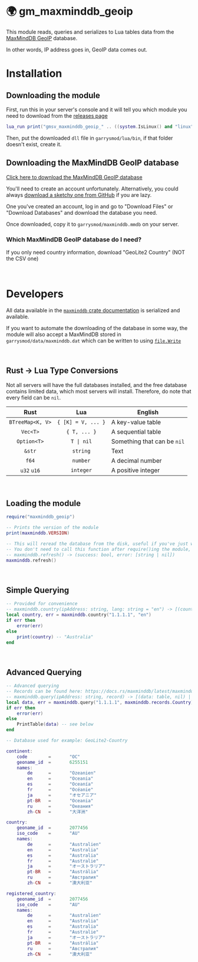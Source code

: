 # 🌍 gm_maxminddb_geoip

This module reads, queries and serializes to Lua tables data from the [MaxMindDB GeoIP](https://www.maxmind.com/en/geoip2-services-and-databases) database.

In other words, IP address goes in, GeoIP data comes out.

# Installation

## Downloading the module

First, run this in your server's console and it will tell you which module you need to download from the [releases page](https://github.com/WilliamVenner/gm_maxminddb_geoip/releases)

```lua
lua_run print("gmsv_maxminddb_geoip_" .. ((system.IsLinux() and "linux" .. (jit.arch == "x86" and "" or "64")) or (system.IsWindows() and "win" .. (jit.arch == "x86" and "32" or "64")) or "UNSUPPORTED") .. ".dll")
```

Then, put the downloaded `dll` file in `garrysmod/lua/bin`, if that folder doesn't exist, create it.

## Downloading the MaxMindDB GeoIP database

[Click here to download the MaxMindDB GeoIP database](https://www.maxmind.com/en/accounts/current/geoip/downloads)

You'll need to create an account unfortunately. Alternatively, you could always [download a sketchy one from GitHub](https://github.com/search?l=&q=extension%3Ammdb&type=code) if you are lazy.

One you've created an account, log in and go to "Download Files" or "Download Databases" and download the database you need.

Once downloaded, copy it to `garrysmod/maxminddb.mmdb` on your server.

### Which MaxMindDB GeoIP database do I need?

If you only need country information, download "GeoLite2 Country" (NOT the CSV one)

<br>

# Developers

All data available in the [`maxminddb` crate documentation](https://docs.rs/maxminddb/0.21.0/maxminddb/geoip2) is serialized and available.

If you want to automate the downloading of the database in some way, the module will also accept a MaxMindDB stored in `garrysmod/data/maxminddb.dat` which can be written to using [`file.Write`](https://wiki.facepunch.com/gmod/file.Write)

<br>

## Rust -> Lua Type Conversions

Not all servers will have the full databases installed, and the free database contains limited data, which most servers will install. Therefore, do note that every field can be `nil`.

|        Rust       |           Lua           | English                     |
|:-----------------:|:-----------------------:|-----------------------------|
| `BTreeMap<K, V>`  | `{ [K] = V, ... }`      | A key-value table           |
| `Vec<T>`          | `{ T, ... }`            | A sequential table          |
| `Option<T>`       | `T \| nil`              | Something that can be `nil` |
| `&str`            | `string`                | Text                        |
| `f64`             | `number`                | A decimal number            |
| `u32` `u16`       | `integer`               | A positive integer          |

<br>

## Loading the module

```lua
require("maxminddb_geoip")

-- Prints the version of the module
print(maxminddb.VERSION)

-- This will reread the database from the disk, useful if you've just written to garrysmod/data/maxminddb.dat
-- You don't need to call this function after require()ing the module, it will load automatically
-- maxminddb.refresh() -> (success: bool, error: [string | nil])
maxminddb.refresh()
```

<br>

## Simple Querying

```lua
-- Provided for convenience
-- maxminddb.country(ipAddress: string, lang: string = "en") -> [(country: string, nil) | (nil, error: string)]
local country, err = maxminddb.country("1.1.1.1", "en")
if err then
    error(err)
else
    print(country) -- "Australia"
end
```

<br>

## Advanced Querying

```lua
-- Advanced querying
-- Records can be found here: https://docs.rs/maxminddb/latest/maxminddb/0.21.0
-- maxminddb.query(ipAddress: string, record) -> [(data: table, nil) | (nil, error: string)]
local data, err = maxminddb.query("1.1.1.1", maxminddb.records.Country)
if err then
    error(err)
else
    PrintTable(data) -- see below
end
```

```lua
-- Database used for example: GeoLite2-Country

continent:
    code        =       "OC"
    geoname_id  =       6255151
    names:
        de      =       "Ozeanien"
        en      =       "Oceania"
        es      =       "Oceanía"
        fr      =       "Océanie"
        ja      =       "オセアニア"
        pt-BR   =       "Oceania"
        ru      =       "Океания"
        zh-CN   =       "大洋洲"

country:
    geoname_id  =       2077456
    iso_code    =       "AU"
    names:
        de      =       "Australien"
        en      =       "Australia"
        es      =       "Australia"
        fr      =       "Australie"
        ja      =       "オーストラリア"
        pt-BR   =       "Austrália"
        ru      =       "Австралия"
        zh-CN   =       "澳大利亚"

registered_country:
    geoname_id  =       2077456
    iso_code    =       "AU"
    names:
        de      =       "Australien"
        en      =       "Australia"
        es      =       "Australia"
        fr      =       "Australie"
        ja      =       "オーストラリア"
        pt-BR   =       "Austrália"
        ru      =       "Австралия"
        zh-CN   =       "澳大利亚"
```